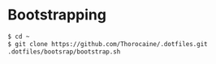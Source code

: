 # Bootstrapping
```bash
$ cd ~
$ git clone https://github.com/Thorocaine/.dotfiles.git
.dotfiles/bootsrap/bootstrap.sh


